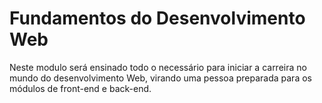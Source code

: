 # Fundamentos do Desenvolvimento Web

Neste modulo será ensinado todo o necessário para iniciar a carreira no mundo do desenvolvimento Web, virando uma pessoa preparada para os módulos de front-end e back-end. 


